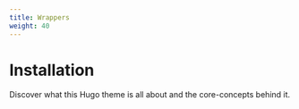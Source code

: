 ```yaml
---
title: Wrappers
weight: 40
---
```


# Installation

Discover what this Hugo theme is all about and the core-concepts behind it.
